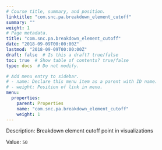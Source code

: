 ```yaml
---
# Course title, summary, and position.
linktitle: "com.snc.pa.breakdown_element_cutoff"
summary: ""
weight: 1
# Page metadata.
title: "com.snc.pa.breakdown_element_cutoff"
date: "2018-09-09T00:00:00Z"
lastmod: "2018-09-09T00:00:00Z"
draft: false  # Is this a draft? true/false
toc: true  # Show table of contents? true/false
type: docs  # Do not modify.

# Add menu entry to sidebar.
# - name: Declare this menu item as a parent with ID name.
# - weight: Position of link in menu.
menu:
  properties:
    parent: Properties
    name: "com.snc.pa.breakdown_element_cutoff"
    weight: 1
---
```


Description: Breakdown element cutoff point in visualizations


Value: `50`